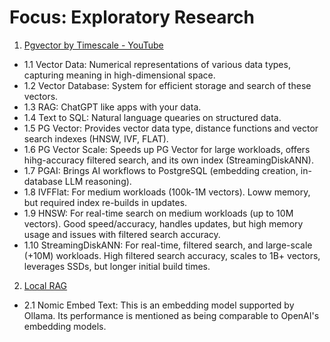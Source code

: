 # Focus: Exploratory Research
1. [Pgvector by Timescale - YouTube](https://www.youtube.com/watch?v=Ua6LDIOVN1s)
- 1.1 Vector Data: Numerical representations of various data types, capturing meaning  in high-dimensional space.
- 1.2 Vector Database: System for efficient storage and search of these vectors.
- 1.3 RAG: ChatGPT like apps with your data.
- 1.4 Text to SQL: Natural language quearies on structured data.
- 1.5 PG Vector: Provides vector data type, distance functions and vector search indexes (HNSW, IVF, FLAT).
- 1.6 PG Vector Scale: Speeds up PG Vector for large workloads, offers hihg-accuracy filtered search, and its own index (StreamingDiskANN).
- 1.7 PGAI: Brings AI workflows to PostgreSQL (embedding creation, in-database LLM reasoning).
- 1.8 IVFFlat: For medium workloads (100k-1M vectors). Loww memory, but required index re-builds in updates.
- 1.9 HNSW: For real-time search on medium workloads (up to 10M vectors). Good speed/accuracy, handles updates, but high memory usage and issues with filtered search accuracy.
- 1.10 StreamingDiskANN: For real-time, filtered search, and large-scale (+10M) workloads. High filtered search accuracy, scales to 1B+ vectors, leverages SSDs, but longer initial build times.

2. [Local RAG](https://www.youtube.com/watch?v=-ikCYKcPoqU)
- 2.1 Nomic Embed Text: This is an embedding model supported by Ollama. Its performance is mentioned as being comparable to OpenAI's embedding models.
